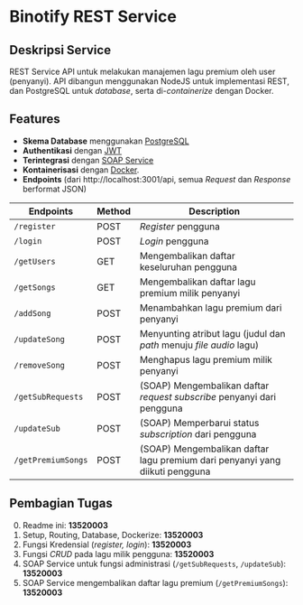 # Binotify REST Service

## Deskripsi Service

REST Service API untuk melakukan manajemen lagu premium oleh user (penyanyi). API dibangun menggunakan NodeJS untuk implementasi REST, dan PostgreSQL untuk *database*, serta di-*containerize* dengan Docker.

## Features
- **Skema Database** menggunakan [PostgreSQL](https://www.postgresql.org/)
- **Authentikasi** dengan [JWT](https://jwt.io/)
- **Terintegrasi** dengan [SOAP Service](https://gitlab.informatika.org/if3110-2022-k01-02-25/binotify-soap-service)
- **Kontainerisasi** dengan [Docker](https://www.docker.com/ "Docker Homepage").
- **Endpoints** (dari http://localhost:3001/api, semua *Request* dan *Response* berformat JSON)

Endpoints         | Method | Description
---               | ---    | ---
`/register`       | POST   | *Register* pengguna
`/login `         | POST   | *Login* pengguna
`/getUsers`       | GET    | Mengembalikan daftar keseluruhan pengguna
`/getSongs`       | GET    | Mengembalikan daftar lagu premium milik penyanyi
`/addSong`        | POST   | Menambahkan lagu premium dari penyanyi
`/updateSong`     | POST   | Menyunting atribut lagu (judul dan *path* menuju *file audio* lagu)
`/removeSong`     | POST   | Menghapus lagu premium milik penyanyi
`/getSubRequests` | POST   | (SOAP) Mengembalikan daftar *request subscribe* penyanyi dari pengguna
`/updateSub`      | POST   | (SOAP) Memperbarui status *subscription* dari pengguna
`/getPremiumSongs`| POST   | (SOAP) Mengembalikan daftar lagu premium dari penyanyi yang diikuti pengguna


## Pembagian Tugas
0. Readme ini: **13520003**
1. Setup, Routing, Database, Dockerize: **13520003**
2. Fungsi Kredensial (*register, login*): **13520003**
3. Fungsi *CRUD* pada lagu milik pengguna: **13520003** 
4. SOAP Service untuk fungsi administrasi (`/getSubRequests`, `/updateSub`): **13520003**
5. SOAP Service mengembalikan daftar lagu premium (`/getPremiumSongs`): **13520003**